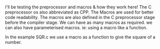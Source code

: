 I'll be testing the preprocessor and macros & how they work here!
The C preprocessor os also abbreviated as CPP.
The Macros are used for better code readability. 
The macros are also defined in the C preprocessor stage before the compiler stage.
We can have as many macros as required.
we can also have parameterised macros. ie: using a macro like a function.

In the example SQR.c we use a macro as a function to give the square of a number.